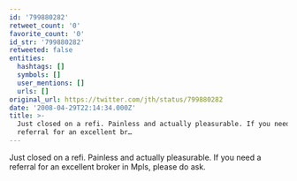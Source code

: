 ```yaml
---
id: '799880282'
retweet_count: '0'
favorite_count: '0'
id_str: '799880282'
retweeted: false
entities:
  hashtags: []
  symbols: []
  user_mentions: []
  urls: []
original_url: https://twitter.com/jth/status/799880282
date: '2008-04-29T22:14:34.000Z'
title: >-
  Just closed on a refi. Painless and actually pleasurable. If you need a
  referral for an excellent br…
---
```


Just closed on a refi. Painless and actually pleasurable. If you need a referral for an excellent broker in Mpls, please do ask.